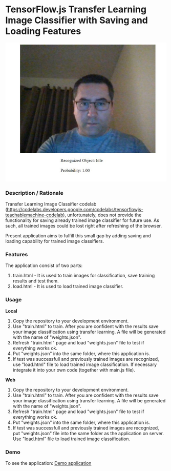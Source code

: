 # TensorFlow.js Transfer Learning Image Classifier with Saving and Loading Features
![Ohio University](img/screenshot.jpg)

### **Description / Rationale**
Transfer Learning Image Classifier codelab (https://codelabs.developers.google.com/codelabs/tensorflowjs-teachablemachine-codelab), unfortunately, does not provide the functionality for saving already trained image classifier for future use. As such, all trained images could be lost right after refreshing of the browser.    

Present application aims to fulfill this small gap by adding saving and loading capability for trained image classifiers.  


### **Features**
The application consist of two parts: 
1. train.html - It is used to train images for classification, save training results and test them.
2. load.html - It is used to load trained image classifier.

### **Usage**
**Local**
1. Copy the repository to your development environment.
2. Use "train.html" to train. After you are confident with the results save your image classification using transfer learning. A file will be generated with the name of "weights.json".
3. Refresh "train.html" page and load "weights.json" file to test if everything works ok.  
4. Put "weights.json" into the same folder, where this application is.
5. If test was successfull and previously trained images are recognized, use "load.html" file to load trained image classification. If necessary integrate it into your own code (together with main.js file).

**Web**
1. Copy the repository to your development environment.
2. Use "train.html" to train. After you are confident with the results save your image classification using transfer learning. A file will be generated with the name of "weights.json".
3. Refresh "train.html" page and load "weights.json" file to test if everything works ok.  
4. Put "weights.json" into the same folder, where this application is.
5. If test was successfull and previously trained images are recognized, put "weights.json" file into the same folder as the application on server. Use "load.html" file to load trained image classification.

### **Demo**
To see the application: [Demo application](https://transferlearning.glitch.me/load.html)
